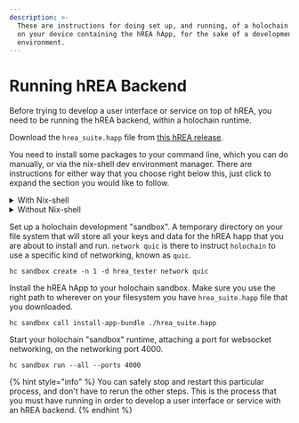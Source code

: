 ```yaml
---
description: >-
  These are instructions for doing set up, and running, of a holochain runtime
  on your device containing the hREA hApp, for the sake of a development
  environment.
---
```


# Running hREA Backend

Before trying to develop a user interface or service on top of hREA, you need to be running the hREA backend, within a holochain runtime.



Download the `hrea_suite.happ` file from [this hREA release](https://github.com/h-REA/hREA/releases/tag/happ-0.0.1-alpha.7).



You need to install some packages to your command line, which you can do manually, or via the nix-shell dev environment manager. There are instructions for either way that you choose right below this, just click to expand the section you would like to follow.

<details>

<summary>With Nix-shell</summary>

If you have nix-shell installed already, or install it now, you can follow these instructions in order to utilize the command line utilities that you need to proceed, such as `holochain` `hc` and `lair-keystore`.&#x20;

In your project folder, create a file called `default.nix`.&#x20;

Add these contents to that file:

```
let
  holonixRev = "38f74c722048f787d9faadb479978e73bb5091a1";

  holonixPath = builtins.fetchTarball "https://github.com/holochain/holonix/archive/${holonixRev}.tar.gz";
  holonix = import (holonixPath) {
    holochainVersionId = "v0_0_162";
  };
  nixpkgs = holonix.pkgs;
in nixpkgs.mkShell {
  inputsFrom = [ holonix.main ];
  packages = with nixpkgs; [
    nodejs-16_x
    nodePackages.pnpm
  ];
}
```

Then, just enter the nix-shell by executing the following command:

`nix-shell .`

Once you are inside that nix-shell, you can verify that you have `hc` on your path by typing `hc --version` and you should see the following printed to your console:

```
holochain_cli 0.0.57
```

You are ready to proceed.

</details>

<details>

<summary>Without Nix-shell</summary>

[Install Rust](https://www.rust-lang.org/tools/install), if you don't have it installed already.

Install the following to your system, via Rusts package manager "cargo".



The following installs a holochain developer tools binary to your system, accessible as the binary `hc` on your system.

```
cargo install holochain_cli --version 0.0.57
```



The following installs the core holochain runtime to your system, accessible as the binary `holochain` on your system. It can be used directly, or implicitly via the `hc sandbox` calls that we make next.

```
cargo install holochain --version 0.0.162
```



The following is the secure private key enclave that `holochain` uses for cryptography. It is available as a binary on your path `lair-keystore`, but `holochain` manages these subprocesses automatically on your behalf.

```bash
cargo install lair_keystore --version 0.2.0
```



</details>



Set up a holochain development "sandbox". A temporary directory on your file system that will store all your keys and data for the hREA happ that you are about to install and run. `network quic` is there to instruct `holochain` to use a specific kind of networking, known as `quic`.

```
hc sandbox create -n 1 -d hrea_tester network quic
```



Install the hREA hApp to your holochain sandbox. Make sure you use the right path to wherever on your filesystem you have `hrea_suite.happ` file that you downloaded.

```
hc sandbox call install-app-bundle ./hrea_suite.happ
```



Start your holochain "sandbox" runtime, attaching a port for websocket networking, on the networking port 4000.&#x20;

```
hc sandbox run --all --ports 4000
```

{% hint style="info" %}
You can safely stop and restart this particular process, and don't have to rerun the other steps. This is the process that you must have running in order to develop a user interface or service with an hREA backend.&#x20;
{% endhint %}

